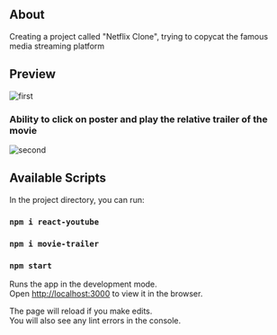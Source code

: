 ## About
Creating a project called "Netflix Clone", trying to copycat the famous media streaming platform

## Preview
![first](https://user-images.githubusercontent.com/55871427/95640423-67a9e080-0aa5-11eb-81dc-9c9768a8332b.JPG)
### Ability to click on poster and play the relative trailer of the movie
![second](https://user-images.githubusercontent.com/55871427/95640424-68427700-0aa5-11eb-9433-a65f1a6739f6.JPG)



## Available Scripts

In the project directory, you can run:

### `npm i react-youtube`

### `npm i movie-trailer`

### `npm start`

Runs the app in the development mode.<br />
Open [http://localhost:3000](http://localhost:3000) to view it in the browser.

The page will reload if you make edits.<br />
You will also see any lint errors in the console.



